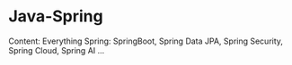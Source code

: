 # Java-Spring
Content: Everything Spring: SpringBoot, Spring Data JPA, Spring Security, Spring Cloud, Spring AI ...
